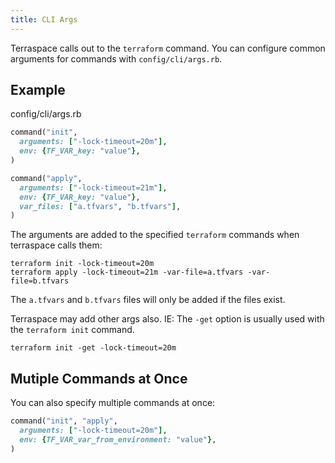 ```yaml
---
title: CLI Args
---
```


Terraspace calls out to the `terraform` command. You can configure common arguments for commands with `config/cli/args.rb`.

## Example

config/cli/args.rb

```ruby
command("init",
  arguments: ["-lock-timeout=20m"],
  env: {TF_VAR_key: "value"},
)

command("apply",
  arguments: ["-lock-timeout=21m"],
  env: {TF_VAR_key: "value"},
  var_files: ["a.tfvars", "b.tfvars"],
)
```

The arguments are added to the specified `terraform` commands when terraspace calls them:

    terraform init -lock-timeout=20m
    terraform apply -lock-timeout=21m -var-file=a.tfvars -var-file=b.tfvars

The `a.tfvars` and `b.tfvars` files will only be added if the files exist.

Terraspace may add other args also. IE: The `-get` option is usually used with the `terraform init` command.

    terraform init -get -lock-timeout=20m

## Mutiple Commands at Once

You can also specify multiple commands at once:

```ruby
command("init", "apply",
  arguments: ["-lock-timeout=20m"],
  env: {TF_VAR_var_from_environment: "value"},
)
```
